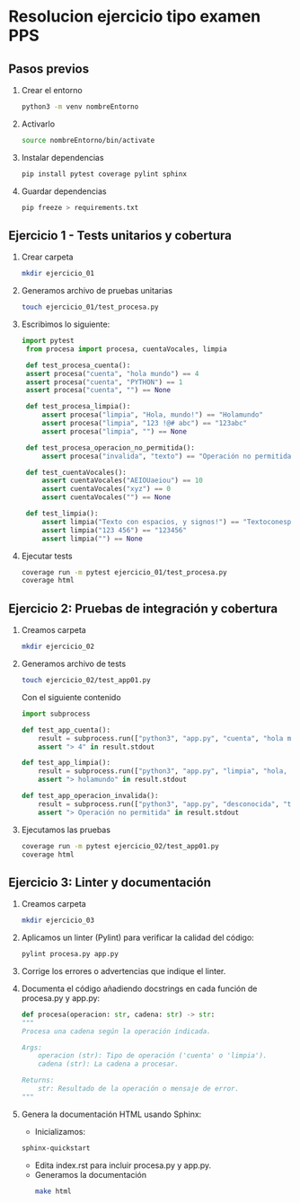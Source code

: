 # Resolucion ejercicio tipo examen PPS
## Pasos previos
1. Crear el entorno
    ```zsh
    python3 -m venv nombreEntorno
    ```
2. Activarlo
   ```zsh
   source nombreEntorno/bin/activate
   ```
3. Instalar dependencias
   ```zsh
   pip install pytest coverage pylint sphinx
   ```
4. Guardar dependencias
   ```zsh
   pip freeze > requirements.txt
   ```

## Ejercicio 1 - Tests unitarios y cobertura
1. Crear carpeta
   ```zsh
   mkdir ejercicio_01
   ```
2. Generamos archivo de pruebas unitarias
   ```zsh
   touch ejercicio_01/test_procesa.py
   ```
3. Escribimos lo siguiente:
   ```python
   import pytest
    from procesa import procesa, cuentaVocales, limpia

    def test_procesa_cuenta():
    assert procesa("cuenta", "hola mundo") == 4
    assert procesa("cuenta", "PYTHON") == 1
    assert procesa("cuenta", "") == None

    def test_procesa_limpia():
        assert procesa("limpia", "Hola, mundo!") == "Holamundo"
        assert procesa("limpia", "123 !@# abc") == "123abc"
        assert procesa("limpia", "") == None

    def test_procesa_operacion_no_permitida():
        assert procesa("invalida", "texto") == "Operación no permitida"

    def test_cuentaVocales():
        assert cuentaVocales("AEIOUaeiou") == 10
        assert cuentaVocales("xyz") == 0
        assert cuentaVocales("") == None

    def test_limpia():
        assert limpia("Texto con espacios, y signos!") == "Textoconespaciosysignos"
        assert limpia("123 456") == "123456"
        assert limpia("") == None
    ```

4. Ejecutar  tests
    ```zsh
    coverage run -m pytest ejercicio_01/test_procesa.py
    coverage html
    ```

## Ejercicio 2: Pruebas de integración y cobertura
1. Creamos carpeta
    ```zsh
    mkdir ejercicio_02
    ```

2. Generamos archivo de tests
   ```zsh
   touch ejercicio_02/test_app01.py
   ```
    Con el siguiente contenido
    ```python
    import subprocess

    def test_app_cuenta():
        result = subprocess.run(["python3", "app.py", "cuenta", "hola mundo"], capture_output=True, text=True)
        assert "> 4" in result.stdout

    def test_app_limpia():
        result = subprocess.run(["python3", "app.py", "limpia", "hola, mundo!"], capture_output=True, text=True)
        assert "> holamundo" in result.stdout

    def test_app_operacion_invalida():
        result = subprocess.run(["python3", "app.py", "desconocida", "texto"], capture_output=True, text=True)
        assert "> Operación no permitida" in result.stdout
    ```

3. Ejecutamos las pruebas
    ```zsh
    coverage run -m pytest ejercicio_02/test_app01.py
    coverage html
    ```

## Ejercicio 3: Linter y documentación
1. Creamos carpeta
    ```zsh
    mkdir ejercicio_03
    ```

2. Aplicamos un linter (Pylint) para verificar la calidad del código:
    ```zsh
    pylint procesa.py app.py
    ```

3. Corrige los errores o advertencias que indique el linter.

4. Documenta el código añadiendo docstrings en cada función de procesa.py y app.py:
    ```python
    def procesa(operacion: str, cadena: str) -> str:
    """
    Procesa una cadena según la operación indicada.

    Args:
        operacion (str): Tipo de operación ('cuenta' o 'limpia').
        cadena (str): La cadena a procesar.

    Returns:
        str: Resultado de la operación o mensaje de error.
    """
    ```

5. Genera la documentación HTML usando Sphinx:
    - Inicializamos:
    ```zsh
    sphinx-quickstart
    ```
    - Edita index.rst para incluir procesa.py y app.py.
    - Generamos la documentación
        ```zsh
        make html
        ```